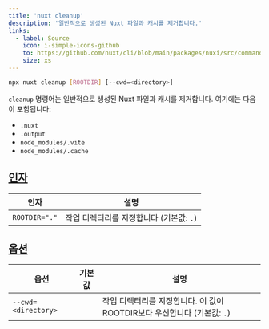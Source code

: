 ```yaml
---
title: 'nuxt cleanup'
description: '일반적으로 생성된 Nuxt 파일과 캐시를 제거합니다.'
links:
  - label: Source
    icon: i-simple-icons-github
    to: https://github.com/nuxt/cli/blob/main/packages/nuxi/src/commands/cleanup.ts
    size: xs
---
```


<!--cleanup-cmd-->
```bash [Terminal]
npx nuxt cleanup [ROOTDIR] [--cwd=<directory>]
```
<!--/cleanup-cmd-->

`cleanup` 명령어는 일반적으로 생성된 Nuxt 파일과 캐시를 제거합니다. 여기에는 다음이 포함됩니다:

- `.nuxt`
- `.output`
- `node_modules/.vite`
- `node_modules/.cache`

## [인자](#arguments)

<!--cleanup-args-->
인자 | 설명
--- | ---
`ROOTDIR="."` | 작업 디렉터리를 지정합니다 (기본값: `.`)
<!--/cleanup-args-->

## [옵션](#options)

<!--cleanup-opts-->
옵션 | 기본값 | 설명
--- | --- | ---
`--cwd=<directory>` |  | 작업 디렉터리를 지정합니다. 이 값이 ROOTDIR보다 우선합니다 (기본값: `.`)
<!--/cleanup-opts-->
